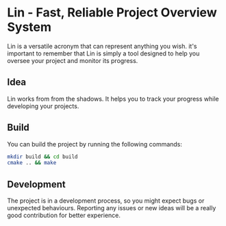 # Lin - Fast, Reliable Project Overview System

Lin is a versatile acronym that can represent anything you wish. it's important
to remember that Lin is simply a tool designed to help you oversee your project
and monitor its progress.

## Idea
Lin works from from the shadows. It helps you to track your progress
while developing your projects.

## Build

You can build the project by running the following commands:

```sh
mkdir build && cd build
cmake .. && make
```

## Development
The project is in a development process, so you might expect bugs or unexpected
behaviours. Reporting any issues or new ideas will be a really good contribution
for better experience.
